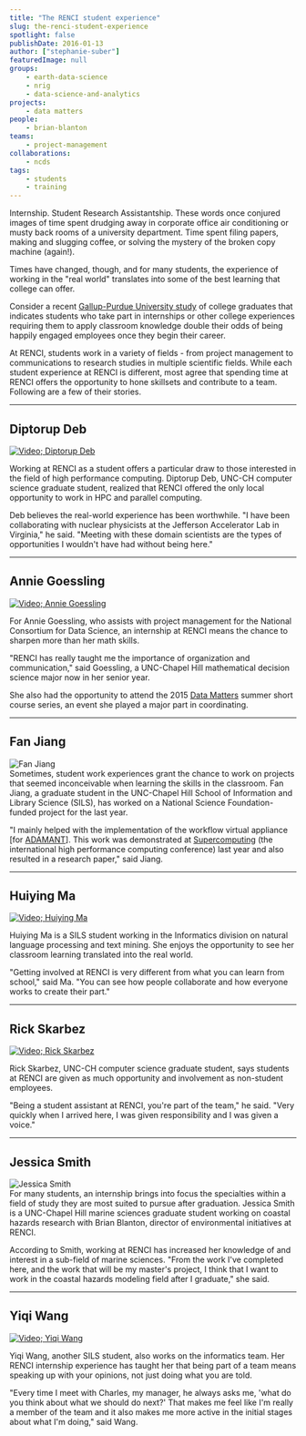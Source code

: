 ```yaml
---
title: "The RENCI student experience"
slug: the-renci-student-experience
spotlight: false
publishDate: 2016-01-13
author: ["stephanie-suber"]
featuredImage: null
groups:
    - earth-data-science
    - nrig
    - data-science-and-analytics
projects:
    - data matters
people:
    - brian-blanton
teams: 
    - project-management
collaborations:
    - ncds
tags:
    - students
    - training
---
```

Internship. Student Research Assistantship. These words once conjured images of time spent drudging away in corporate office air conditioning or musty back rooms of a university department. Time spent filing papers, making and slugging coffee, or solving the mystery of the broken copy machine (again!).

Times have changed, though, and for many students, the experience of working in the "real world" translates into some of the best learning that college can offer.

Consider a recent [Gallup-Purdue University study](http://www.gallup.com/poll/168848/life-college-matters-life-college.aspx) of college graduates that indicates students who take part in internships or other college experiences requiring them to apply classroom knowledge double their odds of being happily engaged employees once they begin their career.

At RENCI, students work in a variety of fields - from project management to communications to research studies in multiple scientific fields. While each student experience at RENCI is different, most agree that spending time at RENCI offers the opportunity to hone skillsets and contribute to a team. Following are a few of their stories. 

___

## Diptorup Deb
[![Video; Diptorup Deb](http://img.youtube.com/vi/-VlNMahGDRM/0.jpg)](http://www.youtube.com/watch?v=-VlNMahGDRM "Diptorup Deb")

Working at RENCI as a student offers a particular draw to those interested in the field of high performance computing. Diptorup Deb, UNC-CH computer science graduate student, realized that RENCI offered the only local opportunity to work in HPC and parallel computing.

Deb believes the real-world experience has been worthwhile. "I have been collaborating with nuclear physicists at the Jefferson Accelerator Lab in Virginia," he said. "Meeting with these domain scientists are the types of opportunities I wouldn't have had without being here."

___

## Annie Goessling
[![Video; Annie Goessling](http://img.youtube.com/vi/Wnop8FHXcKY/0.jpg)](http://www.youtube.com/watch?v=Wnop8FHXcKY "Annie Goessling")

For Annie Goessling, who assists with project management for the National Consortium for Data Science, an internship at RENCI means the chance to sharpen more than her math skills.

"RENCI has really taught me the importance of organization and communication," said Goessling, a UNC-Chapel Hill mathematical decision science major now in her senior year.

She also had the opportunity to attend the 2015 [Data Matters](http://datamatters.org/) summer short course series, an event she played a major part in coordinating.

___

## Fan Jiang
![Fan Jiang](https://renci.org/wp-content/uploads/2016/01/Fan_Sept2015_2-300x300.jpg "Fan Jiang")  
Sometimes, student work experiences grant the chance to work on projects that seemed inconceivable when learning the skills in the classroom. Fan Jiang, a graduate student in the UNC-Chapel Hill School of Information and Library Science (SILS), has worked on a National Science Foundation-funded project for the last year.

"I mainly helped with the implementation of the workflow virtual appliance [for [ADAMANT](https://renci.org/research/adamant/)]. This work was demonstrated at [Supercomputing](http://sc14.supercomputing.org/) (the international high performance computing conference) last year and also resulted in a research paper," said Jiang.

___

## Huiying Ma
[![Video; Huiying Ma](http://img.youtube.com/vi/Q_GbF4-qiLs/0.jpg)](http://www.youtube.com/watch?v=Q_GbF4-qiLs "Huiying Ma")

Huiying Ma is a SILS student working in the Informatics division on natural language processing and text mining. She enjoys the opportunity to see her classroom learning translated into the real world.

"Getting involved at RENCI is very different from what you can learn from school," said Ma. "You can see how people collaborate and how everyone works to create their part."

___

## Rick Skarbez
[![Video; Rick Skarbez](http://img.youtube.com/vi/Cj3gK1DHssQ/0.jpg)](http://www.youtube.com/watch?v=Cj3gK1DHssQ "Rick Skarbez")

Rick Skarbez, UNC-CH computer science graduate student, says students at RENCI are given as much opportunity and involvement as non-student employees.

"Being a student assistant at RENCI, you're part of the team," he said. "Very quickly when I arrived here, I was given responsibility and I was given a voice."

___

## Jessica Smith
![Jessica Smith](https://renci.org/wp-content/uploads/2016/01/JessSept2015_3-e1452656643245-261x300.jpg "Jessica Smith")  
For many students, an internship brings into focus the specialties within a field of study they are most suited to pursue after graduation. Jessica Smith is a UNC-Chapel Hill marine sciences graduate student working on coastal hazards research with Brian Blanton, director of environmental initiatives at RENCI.

According to Smith, working at RENCI has increased her knowledge of and interest in a sub-field of marine sciences. "From the work I've completed here, and the work that will be my master's project, I think that I want to work in the coastal hazards modeling field after I graduate," she said.

___

## Yiqi Wang
[![Video; Yiqi Wang](http://img.youtube.com/vi/e0-MVuITe0c/0.jpg)](http://www.youtube.com/watch?v=e0-MVuITe0c "Yiqi Wang")

Yiqi Wang, another SILS student, also works on the informatics team. Her RENCI internship experience has taught her that being part of a team means speaking up with your opinions, not just doing what you are told.

"Every time I meet with Charles, my manager, he always asks me, 'what do you think about what we should do next?' That makes me feel like I'm really a member of the team and it also makes me more active in the initial stages about what I'm doing," said Wang.
